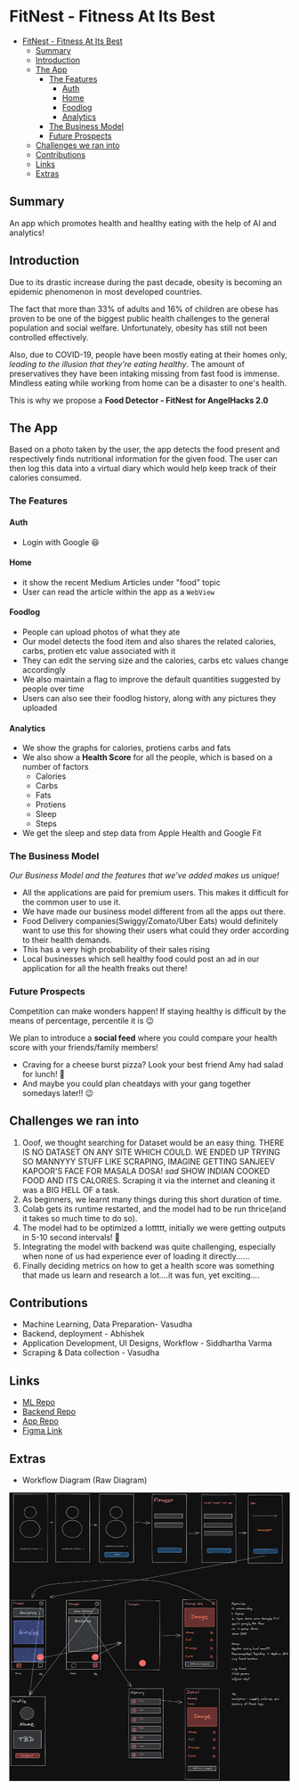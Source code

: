 # FitNest - Fitness At Its Best

- [FitNest - Fitness At Its Best](#fitnest---fitness-at-its-best)
  - [Summary](#summary)
  - [Introduction](#introduction)
  - [The App](#the-app)
    - [The Features](#the-features)
      - [Auth](#auth)
      - [Home](#home)
      - [Foodlog](#foodlog)
      - [Analytics](#analytics)
    - [The Business Model](#the-business-model)
    - [Future Prospects](#future-prospects)
  - [Challenges we ran into](#challenges-we-ran-into)
  - [Contributions](#contributions)
  - [Links](#links)
  - [Extras](#extras)

## Summary
An app which promotes health and healthy eating with the help of AI and analytics!
## Introduction
Due to its drastic increase during the past decade, obesity is becoming an epidemic
phenomenon in most developed countries. 

The fact that more than 33% of adults and 16% of children are obese has proven to 
be one of the biggest public health challenges to the general  population and social 
welfare. Unfortunately, obesity has still not been controlled effectively.

Also, due to COVID-19, people have been mostly eating at their homes only, *leading
to the illusion that they’re eating healthy*. The amount of preservatives they have
been intaking missing from fast food is immense. Mindless eating while working from
home can be a disaster to one's health.

This is why we propose a **Food Detector - FitNest for AngelHacks 2.0**

## The App
Based on a photo taken by the user, the app detects the food present and respectively
finds nutritional information for the given food. The user can then log this data into
a virtual diary which would help keep track of their calories consumed.

### The Features

#### Auth
* Login with Google 😆
#### Home
* it show the recent Medium Articles under "food" topic
* User can read the article within the app as a `WebView`

#### Foodlog
* People can upload photos of what they ate
* Our model detects the food item and also shares the related calories, carbs, protien etc value associated with it
* They can edit the serving size and the calories, carbs etc values change accordingly
* We also maintain a flag to improve the default quantities suggested by people over time
* Users can also see their foodlog history, along with any pictures they uploaded

#### Analytics
* We show the graphs for calories, protiens carbs and fats
* We also show a **Health Score** for all the people, which is based on a number of factors
  * Calories
  * Carbs 
  * Fats
  * Protiens
  * Sleep
  * Steps
* We get the sleep and step data from Apple Health and Google Fit

### The Business Model
*Our Business Model and the features that we've added makes us unique!*

* All the applications are paid for premium users. This makes it difficult for the common user to use it.
* We have made our business model different from all the apps out there. 
* Food Delivery companies(Swiggy/Zomato/Uber Eats) would definitely want to use this for showing their users 
what could they order according to their health demands. 
* This has a very high probability of their sales rising 
* Local businesses which sell healthy food could post an ad in our application for all the health freaks out there!

### Future Prospects
Competition can make wonders happen!  If staying healthy is difficult by the means of percentage, 
percentile it is 😉

We plan to introduce a **social feed** where you could compare your health score with your friends/family members!
* Craving for a cheese burst pizza? Look your best friend Amy had salad for lunch! 👀
* And maybe you could plan cheatdays with your gang together somedays later!! 😉


## Challenges we ran into
1. Ooof, we thought searching for Dataset would be an easy thing. THERE IS NO DATASET ON ANY SITE WHICH COULD. WE ENDED UP TRYING SO MANNYYY STUFF LIKE SCRAPING, IMAGINE GETTING SANJEEV KAPOOR'S FACE FOR MASALA DOSA! *sad*
SHOW INDIAN COOKED FOOD AND ITS CALORIES.  Scraping it via the internet and cleaning it was a BIG HELL OF a task.
2. As beginners, we learnt many things during this short duration of time.
3. Colab gets its runtime restarted, and the model had to be run thrice(and it takes so much time to do so).
4. The model had to be optimized a lottttt, initially we were getting outputs in 5-10 second intervals! 👀
5. Integrating the model with backend was quite challenging, especially when none of us had experience ever of loading it directly......
6. Finally deciding metrics on how to get a health score was something that made us learn and research a lot....it was fun, yet exciting....


## Contributions
* Machine Learning, Data Preparation- Vasudha 
* Backend, deployment - Abhishek
* Application Development, UI Designs, Workflow - Siddhartha Varma
* Scraping & Data collection - Vasudha

## Links
* [ML Repo](https://github.com/FitNest-Fitness-at-its-Best/Machine-Learning)
* [Backend Repo](https://github.com/FitNest-Fitness-at-its-Best/Backend)
* [App Repo](https://github.com/FitNest-Fitness-at-its-Best/app)
* [Figma Link](https://www.figma.com/file/Ywmx3rJWdPNaqqPJLntwDW/Fitnest?node-id=0%3A1&frame-preset-name=iPhone%2011%20Pro%20Max)

## Extras

* Workflow Diagram (Raw Diagram)
  
![excalidraw is the best](screenshots/image%201.png)

